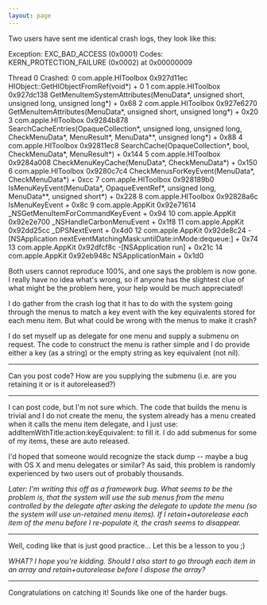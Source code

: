 ```yaml
---
layout: page
---
```




Two users have sent me identical crash logs, they look like this:
    
Exception:  EXC_BAD_ACCESS (0x0001)
Codes:      KERN_PROTECTION_FAILURE (0x0002) at 0x00000009

Thread 0 Crashed:
0   com.apple.HIToolbox     	0x927d11ec HIObject::GetHIObjectFromRef(void*) + 0
1   com.apple.HIToolbox     	0x927dc138 GetMenuItemSystemAttributes(MenuData*, unsigned short, unsigned long, unsigned long*) + 0x68
2   com.apple.HIToolbox     	0x927e6270 GetMenuItemAttributes(MenuData*, unsigned short, unsigned long*) + 0x20
3   com.apple.HIToolbox     	0x9284b878 SearchCacheEntries(OpaqueCollection*, unsigned long, unsigned long, CheckMenuData*, MenuResult*, MenuData**, unsigned long*) + 0x88
4   com.apple.HIToolbox     	0x92811ec8 SearchCache(OpaqueCollection*, bool, CheckMenuData*, MenuResult*) + 0x144
5   com.apple.HIToolbox     	0x9284a008 CheckMenuKeyCache(MenuData*, CheckMenuData*) + 0x150
6   com.apple.HIToolbox     	0x9280c7c4 CheckMenusForKeyEvent(MenuData*, CheckMenuData*) + 0xcc
7   com.apple.HIToolbox     	0x928189b0 IsMenuKeyEvent(MenuData*, OpaqueEventRef*, unsigned long, MenuData**, unsigned short*) + 0x228
8   com.apple.HIToolbox     	0x92828a6c IsMenuKeyEvent + 0x8c
9   com.apple.AppKit        	0x92e71614 _NSGetMenuItemForCommandKeyEvent + 0x94
10  com.apple.AppKit        	0x92e2e700 _NSHandleCarbonMenuEvent + 0x1f8
11  com.apple.AppKit        	0x92dd25cc _DPSNextEvent + 0x4d0
12  com.apple.AppKit        	0x92de8c24 -[NSApplication nextEventMatchingMask:untilDate:inMode:dequeue:] + 0x74
13  com.apple.AppKit        	0x92dfcf8c -[NSApplication run] + 0x21c
14  com.apple.AppKit        	0x92eb948c NSApplicationMain + 0x1d0


Both users cannot reproduce 100%, and one says the problem is now gone. I really have no idea what's wrong, so if anyone has the slightest clue of what might be the problem here, your help would be much appreciated!

I do gather from the crash log that it has to do with the system going through the menus to match a key event with the key equivalents stored for each menu item. But what could be wrong with the menus to make it crash?

I do set myself up as delegate for one menu and supply a submenu on request. The code to construct the menu is rather simple and I do provide either a key (as a string) or the empty string as key equivalent (not nil).

----

Can you post code? How are you supplying the submenu (i.e. are you retaining it or is it autoreleased?)

----

I can post code, but I'm not sure which. The code that builds the menu is trivial and I do not create the menu, the system already has a menu created when it calls the menu item delegate, and I just use:     addItemWithTitle:action:keyEquivalent: to fill it. I do add submenus for some of my items, these are auto released.

I'd hoped that someone would recognize the stack dump -- maybe a bug with OS X and menu delegates or similar? As said, this problem is randomly experienced by two users out of probably thousands.

*Later: I'm writing this off as a framework bug. What seems to be the problem is, that the system will use the sub menus from the menu controlled by the delegate *after* asking the delegate to update the menu (so the system will use un-retained menu items). If I retain+autorelease each item of the menu before I re-populate it, the crash seems to disappear.*

----

Well, coding like that is just good practice... Let this be a lesson to you ;)

*WHAT? I hope you're kidding. Should I also start to go through each item in an array and retain+autorelease before I dispose the array?*

----

Congratulations on catching it!  Sounds like one of the harder bugs.
